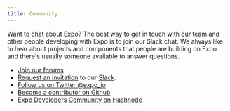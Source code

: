 ```yaml
---
title: Community
---
```


Want to chat about Expo? The best way to get in touch with our team and other people developing with Expo is to join our Slack chat. We always like to hear about projects and components that people are building on Expo and there's usually someone available to answer questions.

- [Join our forums](http://forums.expo.io/)
- [Request an invitation](https://slack.expo.io/) to our [Slack](https://expo-developers.slack.com/).
- [Follow us on Twitter @expo_io](https://twitter.com/expo_io)
- [Become a contributor on Github](https://github.com/expo)
- [Expo Developers Community on Hashnode](https://hashnode.com/n/expo)

